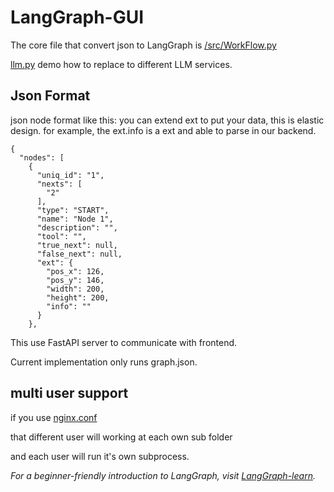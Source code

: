 # LangGraph-GUI

The core file that convert json to LangGraph is [/src/WorkFlow.py](https://github.com/LangGraph-GUI/LangGraph-GUI-backend/blob/main/src/WorkFlow.py)

[llm.py](https://github.com/LangGraph-GUI/LangGraph-GUI-backend/blob/main/src/llm.py) demo how to replace to different LLM services.

## Json Format

json node format like this:
you can extend ext to put your data, this is elastic design.
for example, the ext.info is a ext and able to parse in our backend.
```
{
  "nodes": [
    {
      "uniq_id": "1",
      "nexts": [
        "2"
      ],
      "type": "START",
      "name": "Node 1",
      "description": "",
      "tool": "",
      "true_next": null,
      "false_next": null,
      "ext": {
        "pos_x": 126,
        "pos_y": 146,
        "width": 200,
        "height": 200,
        "info": ""
      }
    },
```


This use FastAPI server to communicate with frontend.

Current implementation only runs graph.json.

## multi user support
if you use [nginx.conf](https://github.com/LangGraph-GUI/LangGraph-GUI/blob/main/nginx/nginx.conf)

that different user will working at each own sub folder

and each user will run it's own subprocess.


*For a beginner-friendly introduction to LangGraph, visit [LangGraph-learn](https://github.com/LangGraph-GUI/LangGraph-learn).*


